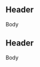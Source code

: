 ## Header

<!--This automatically creates a line below ## Header-->
<!--This is a comment-->

Body

## Header

Body
